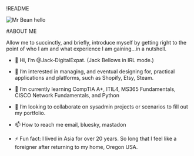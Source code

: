 !README 

<img src="https://i.gifer.com/Nirc.gif" alt="Mr Bean hello">

#ABOUT ME

Allow me to succinctly, and briefly, introduce myself by getting right to the point of who I am and what experience I am gaining...in a nutshell.
- 👋 Hi, I’m @Jack-DigitalExpat. (Jack Bellows in IRL mode.)
- 👀 I’m interested in managing, and eventual designing for, practical applications and platforms, such as Shopify, Etsy, Steam.
- 🌱 I’m currently learning CompTIA A+, ITIL4, MS365 Fundamentals, CISCO Network Fundamentals, and Python
- 💞️ I’m looking to collaborate on sysadmin projects or scenarios to fill out my portfolio.
- 📫 How to reach me email, bluesky, mastadon

- ⚡ Fun fact: I lived in Asia for over 20 years. So long that I feel like a foreigner after returning to my home, Oregon USA.

<!---
This page is under construction. 
--->
